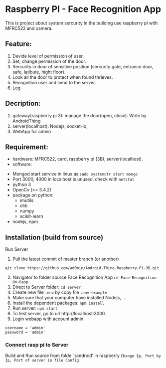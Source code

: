# Raspberry PI - Face Recognition App
This is project about system sercurity in the building use raspberry pi with MFRC522 and camera.
## Feature:
1. Devide level of permission of user.
2. Set, change permission of the door.
2. Sercurity in door of sensitive position (sercurity gate, entrance door, safe, latibute, hight floor).
3. Look all the door to protect when found thrieves.
4. Recognition user and send to the server.
5. Log

## Decription:
1. gateway(raspberry pi 3): manage the door(open, close). Write by AndroidThing
2. server(localhost). Nodejs, socket-io,
3. WebApp for admin

## Requirement:
* hardware: MFRC522, card, raspberry pi (3B), server(localhost).
* software:
- Mongod start service in linux as ```sudo systemctr start mongo```
- Port 3000, 4000 in localhost is unused. check with ```netstat```
- python 3
- OpenCv (>= 3.4.2)
- package on python: 
  + imutils
  + dlib
  + numpy
  + scikit-learn
- nodejs, npm

## Installation (build from source)
Run Server
1. Pull the latest commit of master branch (or another)
```
git clone https://github.com/ad0min/Android-Thing-Raspberry-Pi-3B.git
```
2. Navigator to folder source Face Recognition App ```cd Face-Recognition-On-Rasp```
2. Direct to Server folder: ```cd server```
2. Create new file `.env` by copy file `.env-example`
3. Make sure that your computer have installed Nodejs, ...
4. Install the dependent packages: ```npm install```
5. Run server: ```npm start```
6. To test server, go to url http://localhost:3000.
7. Login webapp with account admin 
```
username = 'admin'
password = 'admin'
``` 

### Connect rasp pi to Server
Build and Run source from folde './android' in raspberry 
```Change Ip, Port by Ip, Port of server in file Config```
